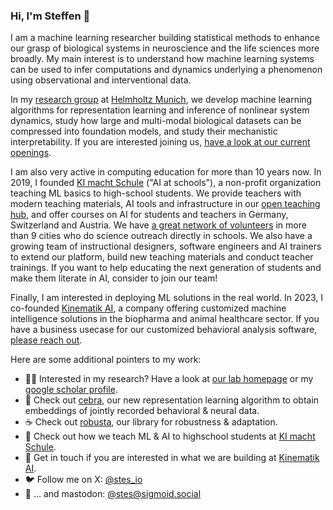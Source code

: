 ### Hi, I'm Steffen 👋

I am a machine learning researcher building statistical methods to enhance our grasp of biological systems in neuroscience and the life sciences more broadly. My main interest is to understand how machine learning systems can be used to infer computations and dynamics underlying a phenomenon using observational and interventional data.

In my [research group](http://dynamical-inference.ai/) at [Helmholtz Munich](https://www.helmholtz-munich.de/en/), we develop machine learning algorithms for representation learning and inference of nonlinear system dynamics, study how large and multi-modal biological datasets can be compressed into foundation models, and study their mechanistic interpretability. If you are interested joining us, [have a look at our current openings](https://dynamical-inference.ai/join/).

I am also very active in computing education for more than 10 years now. In 2019, I founded [KI macht Schule](https://ki-macht-schule.de/) ("AI at schools"), a non-profit organization teaching ML basics to high-school students. We provide teachers with modern teaching materials, AI tools and infrastructure in our [open teaching hub](https://kiwi.schule), and offer courses on AI for students and teachers in Germany, Switzerland and Austria. We have [a great network of volunteers](https://ki-macht-schule.de/team) in more than 9 cities who do science outreach directly in schools. We also have a growing team of instructional designers, software engineers and AI trainers to extend our platform, build new teaching materials and conduct teacher trainings. If you want to help educating the next generation of students and make them literate in AI, consider to join our team!

Finally, I am interested in deploying ML solutions in the real world. In 2023, I co-founded [Kinematik AI](https://www.kinematik.ai/), a company offering customized machine intelligence solutions in the biopharma and animal healthcare sector. If you have a business usecase for our customized behavioral analysis software, [please reach out](https://www.kinematik.ai/contact).

Here are some additional pointers to my work:

- 🧑‍🎓 Interested in my research? Have a look at [our lab homepage](https://dynamical-inference.ai/) or my [google scholar profile](https://scholar.google.de/citations?user=KR5dj44AAAAJ&hl=de).
- 🦓 Check out [cebra](https://cebra.ai/), our new representation learning algorithm to obtain embeddings of jointly recorded behavioral & neural data.
- ☕ Check out [robusta](https://github.com/bethgelab/robustness), our library for robustness & adaptation.
- 🎒 Check out how we teach ML & AI to highschool students at [KI macht Schule](https://ki-macht-schule.de/).
- 💼 Get in touch if you are interested in what we are building at [Kinematik AI](https://www.kinematik.ai/).
- 🐦 Follow me on X: [@stes_io](http://twitter.stes.io)
- 🐘 ... and mastodon: [@stes@sigmoid.social](https://sigmoid.social/@stes)
